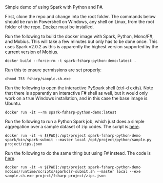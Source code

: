 Simple demo of using Spark with Python and F#.

First, clone the repo and change into the root folder. The commands below should be run in Powershell on Windows, any shell on Linux, from the root folder of the repo. [Docker](https://docs.docker.com/engine/installation/) must be installed.

Run the following to build the docker image with Spark, Python, Mono/F#, and Mobius. This will take a few minutes but only has to be done once. This uses Spark v2.0.2 as this is apparently the highest version supported by the current version of Mobius.

```docker build --force-rm -t spark-fsharp-python-demo:latest .```

Run this to ensure permissions are set properly:

```chmod 755 fsharp/sample.sh.exe```

Run the following to open the interactive PySpark shell (ctrl-d exits). Note that there is apparently an interactive F# shell as well, but it would only work on a true Windows installation, and in this case the base image is Ubuntu.

```docker run -it --rm spark-fsharp-python-demo:latest```

Run the following to run a Python Spark job, which just does a simple aggregation over a sample dataset of zip codes. The script is [here](./python/sample.py).

```docker run -it -v ${PWD}:/opt/project spark-fsharp-python-demo spark/bin/spark-submit --master local /opt/project/python/sample.py project/zips.json```

Run the following to do the same thing but using F# instead. The code is [here](./fsharp/sample/Program.fs).

```docker run -it -v ${PWD}:/opt/project spark-fsharp-python-demo mobius/runtime/scripts/sparkclr-submit.sh --master local --exe sample.sh.exe project/fsharp project/zips.json```

